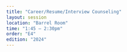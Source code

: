 ```yaml
---
title: "Career/Resume/Interview Counseling"
layout: session
location: "Barrel Room"
time: "1:45 — 2:30pm"
order: "E4"
edition: "2024"
---
```


